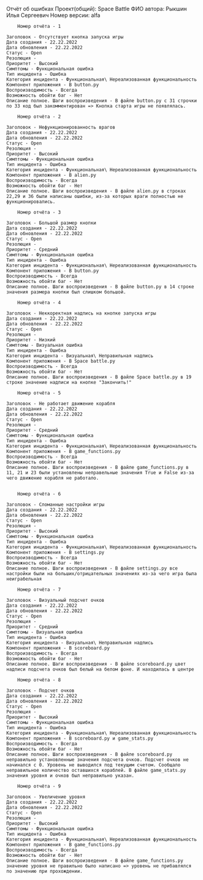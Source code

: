 Отчёт об ошибках
Проект(общий): Space Battle
ФИО автора: Рыкшин Илья Сергеевич
Номер версии: alfa
 
 
        Номер отчёта - 1

    Заголовок - Отсутствует кнопка запуска игры
    Дата создания - 22.22.2022
    Дата обновления - 22.22.2022
    Статус - Open
    Резолюция -
    Приоритет - Высокий
    Симптомы - Функциональная ошибка
    Тип инцидента - Ошибка
    Категория инцидента - Функциональная\ Нереализованная функциональность
    Компонент приложения - В button.py
    Воспроизводимость - Всегда
    Возможность обойти баг - Нет
    Описание полное. Шаги воспроизведения - В файле button.py с 31 строчки по 33 код был закомментирован => Кнопка старта игры не появлялась.

        Номер отчёта - 2

    Заголовок - Нефункционированность врагов
    Дата создания - 22.22.2022
    Дата обновления - 22.22.2022
    Статус - Open
    Резолюция -
    Приоритет - Высокий
    Симптомы - Функциональная ошибка
    Тип инцидента - Ошибка
    Категория инцидента - Функциональная\ Нереализованная функциональность
    Компонент приложения - В alien.py
    Воспроизводимость - Всегда
    Возможность обойти баг - Нет
    Описание полное. Шаги воспроизведения - В файле alien.py в строках 22,29 и 36 были написаны ошибки, из-за которых враги полностью не функционировались.

        Номер отчёта - 3

    Заголовок - Большой размер кнопки
    Дата создания - 22.22.2022
    Дата обновления - 22.22.2022
    Статус - Open
    Резолюция -
    Приоритет - Средний
    Симптомы - Функциональная ошибка
    Тип инцидента - Ошибка
    Категория инцидента - Функциональная\ Нереализованная функциональность
    Компонент приложения - В button.py
    Воспроизводимость - Всегда
    Возможность обойти баг - Нет
    Описание полное. Шаги воспроизведения - В файле button.py в 14 строке значения размера кнопки был слишком большой.

        Номер отчёта - 4

    Заголовок - Неккоректная надпись на кнопке запуска игры
    Дата создания - 22.22.2022
    Дата обновления - 22.22.2022
    Статус - Open
    Резолюция -
    Приоритет - Низкий
    Симптомы - Визуальная ошибка
    Тип инцидента - Ошибка
    Категория инцидента - Визуальная\ Неправильная надпись
    Компонент приложения - В Space battle.py
    Воспроизводимость - Всегда
    Возможность обойти баг - Нет
    Описание полное. Шаги воспроизведения - В файле Space battle.py в 19 строке значение надписи на кнопке "Закончить!"

        Номер отчёта - 5

    Заголовок - Не работает движение корабля
    Дата создания - 22.22.2022
    Дата обновления - 22.22.2022
    Статус - Open
    Резолюция -
    Приоритет - Средний
    Симптомы - Функциональная ошибка
    Тип инцидента - Ошибка
    Категория инцидента - Функциональная\ Нереализованная функциональность
    Компонент приложения - В game_functions.py
    Воспроизводимость - Всегда
    Возможность обойти баг - Нет
    Описание полное. Шаги воспроизведения - В файле game_functions.py в 11, 21 и 23 были установлены неправельные значения True и False из-за чего движение корабля не работало.


        Номер отчёта - 6

    Заголовок - Сломанные настройки игры
    Дата создания - 22.22.2022
    Дата обновления - 22.22.2022
    Статус - Open
    Резолюция -
    Приоритет - Высокий
    Симптомы - Функциональная ошибка
    Тип инцидента - Ошибка
    Категория инцидента - Функциональная\ Нереализованная функциональность
    Компонент приложения - В settings.py
    Воспроизводимость - Всегда
    Возможность обойти баг - Нет
    Описание полное. Шаги воспроизведения - В файле settings.py все настройки были на больших/отрицательных значениях из-за чего игра была неиграбельная

        Номер отчёта - 7

    Заголовок - Визуальный подсчет очков
    Дата создания - 22.22.2022
    Дата обновления - 22.22.2022
    Статус - Open
    Резолюция -
    Приоритет - Средний
    Симптомы - Визуальная ошибка
    Тип инцидента - Ошибка
    Категория инцидента - Визуальная\ Неправильная надпись
    Компонент приложения - В scoreboard.py
    Воспроизводимость - Всегда
    Возможность обойти баг - Нет
    Описание полное. Шаги воспроизведения - В файле scoreboard.py цвет надписи подсчета очков был белый на белом фоне. И находилась в центре

        Номер отчёта - 8

    Заголовок - Подсчет очков
    Дата создания - 22.22.2022
    Дата обновления - 22.22.2022
    Статус - Open
    Резолюция -
    Приоритет - Высокий
    Симптомы - Функциональная ошибка
    Тип инцидента - Ошибка
    Категория инцидента - Функциональная\ Нереализованная функциональность
    Компонент приложения - В scoreboard.py и game_stats.py
    Воспроизводимость - Всегда
    Возможность обойти баг - Нет
    Описание полное. Шаги воспроизведения - В файле scoreboard.py неправильно установленные значения подсчета очков. Подсчет очков не начинался с 0. Уровень не выводился под текущим счетом. Сообщало неправильное количество оставшихся кораблей. В файле game_stats.py значения уровня и очков был неправильно указан.

        Номер отчёта - 9

    Заголовок - Увеличение уровня
    Дата создания - 22.22.2022
    Дата обновления - 22.22.2022
    Статус - Open
    Резолюция -
    Приоритет - Высокий
    Симптомы - Функциональная ошибка
    Тип инцидента - Ошибка
    Категория инцидента - Функциональная\ Нереализованная функциональность
    Компонент приложения - В game_functions.py
    Воспроизводимость - Всегда
    Возможность обойти баг - Нет
    Описание полное. Шаги воспроизведения - В файле game_functions.py значение уровня не правильно было написано => уровень не прибавлялся по значению при прохождении.